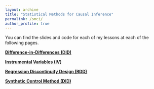 ```yaml
---
layout: archive
title: "Statistical Methods for Causal Inference"
permalink: /smci/
author_profile: true
---
```


You can find the slides and code for each of my lessons at each of the following pages.

[**Difference-in-Differences (DID)**](https://jack-fitzgerald.github.io/DID) <br/>

[**Instrumental Variables (IV)**](https://jack-fitzgerald.github.io/IV) <br/>

[**Regression Discontinuity Design (RDD)**](https://jack-fitzgerald.github.io/RDD) <br/>

[**Synthetic Control Method (DID)**](https://jack-fitzgerald.github.io/SCM) <br/>
